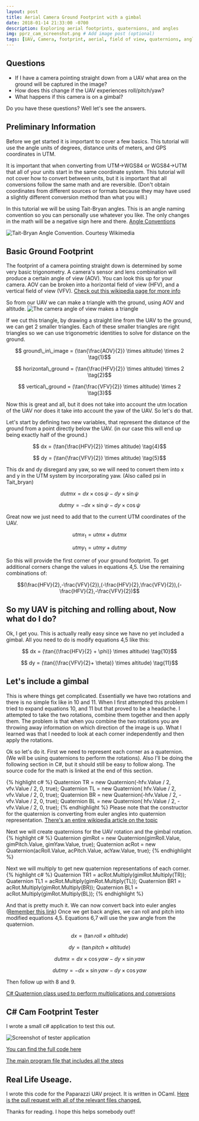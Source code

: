 ```yaml
---
layout: post
title: Aerial Camera Ground Footprint with a gimbal 
date: 2018-01-14 21:33:00 -0700
description: Exploring aerial footprints, quaternions, and angles
img: pprz_cam_screenshot.png # Add image post (optional)
tags: [UAV, Camera, footprint, aerial, field of view, quaternions, angles] # add tag
---
```

## Questions
* If I have a camera pointing straight down from a UAV what area on the ground will be captured in the image?
* How does this change if the UAV experiences roll/pitch/yaw?
* What happens if this camera is on a gimbal?

Do you have these questions? Well let's see the answers.

## Preliminary Information
Before we get started it is important to cover a few basics. This tutorial will use the angle units of degrees, distance units of meters, and GPS coordinates in UTM.

It is important that when converting from UTM->WGS84 or WGS84->UTM that all of your units start in the same coordinate system. This tutorial will not cover how to convert between units, but it is important that all conversions follow the same math and are reversible. (Don't obtain coordinates from different sources or formats because they may have used a slightly different conversion method than what you will.)

In this tutorial we will be using Tait-Bryan angles. This is an angle naming convention so you can personally use whatever you like. The only changes in the math will be a negative sign here and there. [Angle Conventions](https://en.wikipedia.org/wiki/Euler_angles)

![Tait-Bryan Angle Convention. Courtesy Wikimedia](https://upload.wikimedia.org/wikipedia/commons/thumb/5/53/Taitbrianzyx.svg/245px-Taitbrianzyx.svg.png)


## Basic Ground Footprint
The footprint of a camera pointing straight down is determined by some very basic trigonometry. A camera's sensor and lens combination will produce a certain angle of view (AOV). You can look this up for your camera. AOV can be broken into a horizontal field of view (HFV), and a vertical field of view (VFV). [Check out this wikipedia page for more info](https://en.wikipedia.org/wiki/Field_of_view)

So from our UAV we can make a triangle with the ground, using AOV and altitude.
![The camera angle of view makes a triangle]({{site.baseurl}}/assets/img/simple_triangle.png)

If we cut this triangle, by drawing a straight line from the UAV to the ground, we can get 2 smaller triangles. Each of these smaller triangles are right triangles so we can use trigonometric identities to solve for distance on the ground.

$$ ground\_in\_image =  (\tan{\frac{AOV}{2}} \times altitude) \times 2 \tag{1}$$ 

$$ horizontal\_ground =  (\tan{\frac{HFV}{2}} \times altitude) \times 2 \tag{2}$$

$$ vertical\_ground =  (\tan{\frac{VFV}{2}} \times altitude) \times 2 \tag{3}$$

Now this is great and all, but it does not take into account the utm location of the UAV nor does it take into account the yaw of the UAV. So let's do that.

Let's start by defining two new variables, that represent the distance of the ground from a point directly below the UAV. (in our case this will end up being exactly half of the ground.)

$$ dx =  (\tan{\frac{HFV}{2}} \times altitude) \tag{4}$$

$$ dy =  (\tan{\frac{VFV}{2}} \times altitude) \tag{5}$$

This dx and dy disregard any yaw, so we will need to convert them into x and y in the UTM system by incorporating yaw. (Also called psi in Tait_bryan)

$$dutmx =  dx \times \cos{\psi} - dy \times \sin{\psi} \tag{6}$$

$$dutmy = -dx \times \sin{\psi} - dy \times \cos{\psi} \tag{7}$$

Great now we just need to add that to the current UTM coordinates of the UAV.

$$utmx_1 = utmx + dutmx \tag{8}$$

$$utmy_1 = utmy + dutmy \tag{9}$$

So this will provide the first corner of your ground footprint. To get additional corners change the values in equations 4,5. Use the remaining combinations of:

$$(\frac{HFV}{2},-\frac{VFV}{2}),(-\frac{HFV}{2},\frac{VFV}{2}),(-\frac{HFV}{2},-\frac{VFV}{2})$$

## So my UAV is pitching and rolling about, Now what do I do?
Ok, I get you. This is actually really easy since we have no yet included a gimbal. All you need to do is modify equations 4,5 like this:

$$ dx =  (\tan{(\frac{HFV}{2} + \phi)} \times altitude) \tag{10}$$

$$ dy =  (\tan{(\frac{VFV}{2}+ \theta)} \times altitude) \tag{11}$$

## Let's include a gimbal
This is where things get complicated. Essentially we have two rotations and there is no simple fix like in 10 and 11. When I first attempted this problem I tried to expand equations 10, and 11 but that proved to be a headache. I attempted to take the two rotations, combine them together and then apply them. The problem is that when you combine the two rotations you are throwing away information on which direction of the image is up. What I learned was that I needed to look at each corner independently and then apply the rotations.

Ok so let's do it. First we need to represent each corner as a quaternion. (We will be using quaternions to perform the rotations). Also I'll be doing the following section in C#, but it should still be easy to follow along. The source code for the math is linked at the end of this section.

{% highlight c# %}
Quaternion TR = new Quaternion(-hfv.Value / 2,  vfv.Value / 2, 0, true);
Quaternion TL = new Quaternion( hfv.Value / 2,  vfv.Value / 2, 0, true);
Quaternion BR = new Quaternion(-hfv.Value / 2, -vfv.Value / 2, 0, true);
Quaternion BL = new Quaternion( hfv.Value / 2, -vfv.Value / 2, 0, true);
{% endhighlight %}
Please note that the constructor for the quaternion is converting from euler angles into quaternion representation. [There's an entire wikipedia article on the topic](https://en.wikipedia.org/wiki/Conversion_between_quaternions_and_Euler_angles)

Next we will create quaternions for the UAV rotation and the gimbal rotation.
{% highlight c# %}
Quaternion gimRot = new Quaternion(gimRoll.Value, gimPitch.Value, gimYaw.Value, true);
Quaternion acRot = new Quaternion(acRoll.Value, acPitch.Value, acYaw.Value, true);
{% endhighlight %}

Next we will multiply to get new quaternion representations of each corner.
{% highlight c# %}
Quaternion TR1 = acRot.Multiply(gimRot.Multiply(TR));
Quaternion TL1 = acRot.Multiply(gimRot.Multiply(TL));
Quaternion BR1 = acRot.Multiply(gimRot.Multiply(BR));
Quaternion BL1 = acRot.Multiply(gimRot.Multiply(BL));
{% endhighlight %}

And that is pretty much it. We can now convert back into euler angles ([Remember this link](https://en.wikipedia.org/wiki/Conversion_between_quaternions_and_Euler_angles)) Once we get back angles, we can roll and pitch into modified equations 4,5. Equations 6,7 will use the yaw angle from the quaternion.

$$ dx =  (\tan{roll} \times altitude) \tag{12}$$

$$ dy =  (\tan{pitch} \times altitude) \tag{13}$$

$$dutmx =  dx \times \cos{yaw} - dy \times \sin{yaw} \tag{14}$$

$$dutmy = -dx \times \sin{yaw} - dy \times \cos{yaw} \tag{15}$$

Then follow up with 8 and 9.

[C# Quaternion class used to perform multiplications and conversions](https://github.com/rijesha/CamFootprintTester/blob/master/CamFootprintTester/Quaternion.cs)

## C# Cam Footprint Tester

I wrote a small c# application to test this out.

![Screenshot of tester application]({{site.baseurl}}/assets/img/cam_footprint_tester.PNG)

[You can find the full code here](https://github.com/rijesha/CamFootprintTester/) 

[The main program file that includes all the steps](https://github.com/rijesha/CamFootprintTester/blob/master/CamFootprintTester/MainWindow.xaml.cs)

## Real Life Useage.
I wrote this code for the Paparazzi UAV project. It is written in OCaml.
[Here is the pull request with all of the relevant files changed.](https://github.com/paparazzi/paparazzi/pull/2103)


Thanks for reading. I hope this helps somebody out!!
